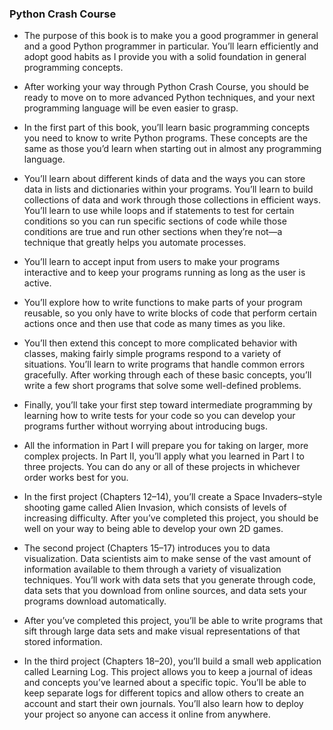 ### Python Crash Course

* The purpose of this book is to make you a good programmer in general and a good Python programmer in particular. You’ll learn efficiently and
adopt good habits as I provide you with a solid foundation in general programming
concepts.

* After working your way through Python Crash Course,
you should be ready to move on to more advanced Python techniques, and
your next programming language will be even easier to grasp.

* In the first part of this book, you’ll learn basic programming concepts
you need to know to write Python programs. These concepts are the same
as those you’d learn when starting out in almost any programming language.

* You’ll learn about different kinds of data and the ways you can store data in
lists and dictionaries within your programs. You’ll learn to build collections
of data and work through those collections in efficient ways. You’ll learn to
use while loops and if statements to test for certain conditions so you can
run specific sections of code while those conditions are true and run other
sections when they’re not—a technique that greatly helps you automate
processes.

* You’ll learn to accept input from users to make your programs interactive
and to keep your programs running as long as the user is active.

* You’ll explore how to write functions to make parts of your program reusable,
so you only have to write blocks of code that perform certain actions
once and then use that code as many times as you like.

* You’ll then extend this concept to more complicated behavior with classes, making fairly simple programs respond to a variety of situations. You’ll learn to write programs that handle common errors gracefully. After working through each of these
basic concepts, you’ll write a few short programs that solve some well-defined
problems.

* Finally, you’ll take your first step toward intermediate programming by learning how to write tests for your code so you can develop your
programs further without worrying about introducing bugs. 

* All the information in Part I will prepare you for taking on larger, more complex projects. In Part II, you’ll apply what you learned in Part I to three projects. You
can do any or all of these projects in whichever order works best for you.

* In the first project (Chapters 12–14), you’ll create a Space Invaders–style shooting
game called Alien Invasion, which consists of levels of increasing difficulty.
After you’ve completed this project, you should be well on your way to being able to develop your own 2D games.

* The second project (Chapters 15–17) introduces you to data visualization.
Data scientists aim to make sense of the vast amount of information
available to them through a variety of visualization techniques. You’ll work
with data sets that you generate through code, data sets that you download
from online sources, and data sets your programs download automatically.

* After you’ve completed this project, you’ll be able to write programs that
sift through large data sets and make visual representations of that stored
information. 

* In the third project (Chapters 18–20), you’ll build a small web application called Learning Log. This project allows you to keep a journal of ideas
and concepts you’ve learned about a specific topic. You’ll be able to keep
separate logs for different topics and allow others to create an account and
start their own journals. You’ll also learn how to deploy your project so anyone
can access it online from anywhere.
